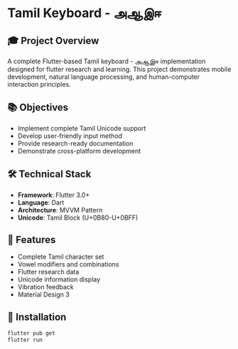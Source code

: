 # Tamil Keyboard - அஆஇஈ

## 🎓 Project Overview
A complete Flutter-based Tamil keyboard - அஆஇஈ implementation designed for flutter research and learning. This project demonstrates mobile development, natural language processing, and human-computer interaction principles.

## 📚 Objectives
- Implement complete Tamil Unicode support
- Develop user-friendly input method
- Provide research-ready documentation
- Demonstrate cross-platform development

## 🛠 Technical Stack
- **Framework**: Flutter 3.0+
- **Language**: Dart
- **Architecture**: MVVM Pattern
- **Unicode**: Tamil Block (U+0B80-U+0BFF)

## 🎯 Features
- Complete Tamil character set
- Vowel modifiers and combinations
- Flutter research data
- Unicode information display
- Vibration feedback
- Material Design 3

## 📱 Installation
```bash
flutter pub get
flutter run
```
